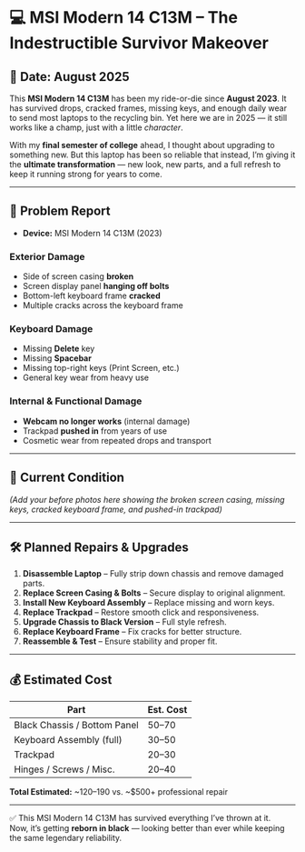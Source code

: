 # 💻 MSI Modern 14 C13M – The Indestructible Survivor Makeover

## 📅 Date: August 2025

This **MSI Modern 14 C13M** has been my ride-or-die since **August 2023**. It has survived drops, cracked frames, missing keys, and enough daily wear to send most laptops to the recycling bin. Yet here we are in 2025 — it still works like a champ, just with a little *character*.

With my **final semester of college** ahead, I thought about upgrading to something new. But this laptop has been so reliable that instead, I’m giving it the **ultimate transformation** — new look, new parts, and a full refresh to keep it running strong for years to come.

---

## 🛑 Problem Report

- **Device:** MSI Modern 14 C13M (2023)

### Exterior Damage
- Side of screen casing **broken**
- Screen display panel **hanging off bolts**
- Bottom-left keyboard frame **cracked**
- Multiple cracks across the keyboard frame

### Keyboard Damage
- Missing **Delete** key
- Missing **Spacebar**
- Missing top-right keys (Print Screen, etc.)
- General key wear from heavy use

### Internal & Functional Damage
- **Webcam no longer works** (internal damage)
- Trackpad **pushed in** from years of use
- Cosmetic wear from repeated drops and transport

---

## 📸 Current Condition

*(Add your before photos here showing the broken screen casing, missing keys, cracked keyboard frame, and pushed-in trackpad)*

---

## 🛠️ Planned Repairs & Upgrades

1. **Disassemble Laptop** – Fully strip down chassis and remove damaged parts.
2. **Replace Screen Casing & Bolts** – Secure display to original alignment.
3. **Install New Keyboard Assembly** – Replace missing and worn keys.
4. **Replace Trackpad** – Restore smooth click and responsiveness.
5. **Upgrade Chassis to Black Version** – Full style refresh.
6. **Replace Keyboard Frame** – Fix cracks for better structure.
7. **Reassemble & Test** – Ensure stability and proper fit.

---

## 💰 Estimated Cost

| Part                      | Est. Cost     |
| ------------------------- | ------------- |
| Black Chassis / Bottom Panel | $50–$70      |
| Keyboard Assembly (full)  | $30–$50       |
| Trackpad                  | $20–$30       |
| Hinges / Screws / Misc.   | $20–$40       |

**Total Estimated:** ~$120–$190 vs. ~$500+ professional repair

---

✅ This MSI Modern 14 C13M has survived everything I’ve thrown at it.  
Now, it’s getting **reborn in black** — looking better than ever while keeping the same legendary reliability.
